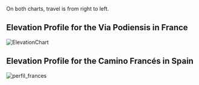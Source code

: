 On both charts, travel is from right to left.

## Elevation Profile for the Via Podiensis in France

![ElevationChart](https://user-images.githubusercontent.com/32556466/220470426-0ef9c58a-71de-4ec1-a6e4-97b0573e5035.jpg)

## Elevation Profile for the Camino Francés in Spain

![perfil_frances](https://user-images.githubusercontent.com/32556466/220476422-307949b8-348e-4e97-81b2-5d2e3ca43869.gif)
